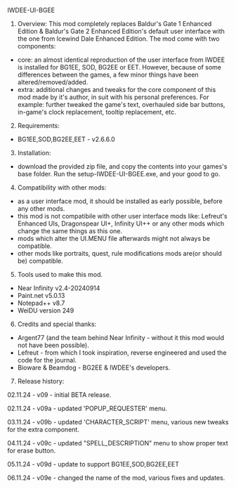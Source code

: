 IWDEE-UI-BGEE

1) Overview:
This mod completely replaces Baldur's Gate 1 Enhanced Edition & Baldur's Gate 2 Enhanced Edition's default user interface with the one from Icewind Dale Enhanced Edition.
The mod come with two components: 
- core: an almost identical reproduction of the user interface from IWDEE is installed for BG1EE, SOD, BG2EE or EET. However, because of some differences between the games, a few minor things have been altered/removed/added.
- extra: additional changes and tweaks for the core component of this mod made by it's author, in suit with his personal preferences. For example: further tweaked the game's text, overhauled side bar buttons, in-game's clock replacement, tooltip replacement, etc.

2) Requirements:
- BG1EE,SOD,BG2EE,EET - v2.6.6.0

3) Installation: 
- download the provided zip file, and copy the contents into your games's base folder. Run the setup-IWDEE-UI-BGEE.exe, and your good to go.

4) Compatibility with other mods:
- as a user interface mod, it should be installed as early possible, before any other mods.
- this mod is not compatibile with other user interface mods like: Lefreut's Enhanced UIs, Dragonspear UI+, Infinity UI++ or any other mods which change the same things as this one.
- mods which alter the UI.MENU file afterwards might not always be compatible.
- other mods like portraits, quest, rule modifications mods are(or should be) compatible.

5) Tools used to make this mod.
- Near Infinity v2.4-20240914
- Paint.net v5.0.13
- Notepad++ v8.7
- WeiDU version 249

6) Credits and special thanks:
- Argent77 (and the team behind Near Infinity - without it this mod would not have been possible).
- Lefreut - from which I took inspiration, reverse engineered and used the code for the journal.
- Bioware & Beamdog - BG2EE & IWDEE's developers.

7) Release history:

02.11.24 - v09 - initial BETA release.

02.11.24 - v09a - updated 'POPUP_REQUESTER' menu.

03.11.24 - v09b - updated 'CHARACTER_SCRIPT' menu, various new tweaks for the extra component.

04.11.24 - v09c - updated "SPELL_DESCRIPTION" menu to show proper text for erase button.

05.11.24 - v09d - update to support BG1EE,SOD,BG2EE,EET

06.11.24 - v09e - changed the name of the mod, various fixes and updates.
